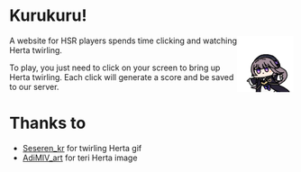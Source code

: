 # Kurukuru!
<img src="https://raw.githubusercontent.com/AozoraDev/kurukuru/main/img/herta-kurukuru.gif" align="right" width="100" height="100">
A website for HSR players spends time clicking and watching Herta twirling.

To play, you just need to click on your screen to bring up Herta twirling.
Each click will generate a score and be saved to our server.

# Thanks to
- [Seseren_kr](https://twitter.com/Seseren_kr) for twirling Herta gif
- [AdiMIV_art](https://twitter.com/AdimivA) for teri Herta image